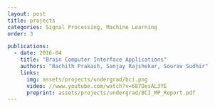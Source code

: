 ```yaml
---
layout: post
title: projects
categories: Signal Processing, Machine Learning
order: 3

publications:
  - date: 2016-04
    title: "Brain Computer Interface Applications"
    authors: "Rachith Prakash, Sanjay Rajshekar, Sourav Sudhir"
    links:
      img: assets/projects/undergrad/bci.png
      video: //www.youtube.com/watch?v=687DesAL3YE
      preprint: assets/projects/undergrad/BCI_MP_Report.pdf
---
```

